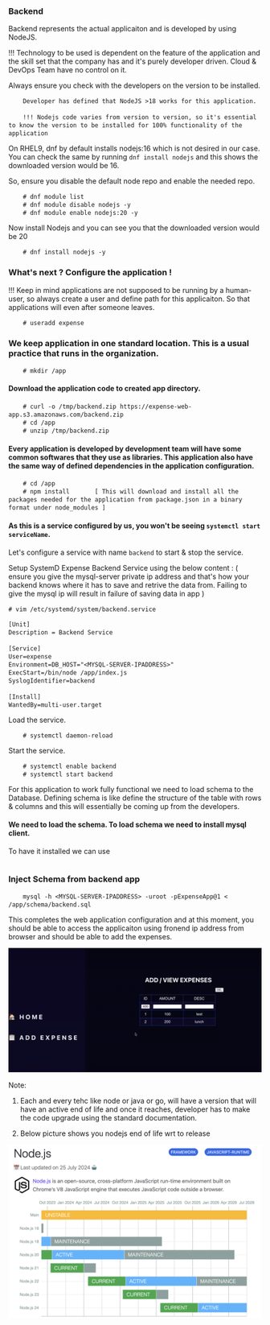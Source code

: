 ### Backend

Backend represents the actual applicaiton and is developed by using NodeJS.

!!! Technology to be used is dependent on the feature of the application and the skill set that the company has and it's purely developer driven. Cloud & DevOps Team have no control on it.

Always ensure you check with the developers on the version to be installed.

```
    Developer has defined that NodeJS >18 works for this application. 

    !!! Nodejs code varies from version to version, so it's essential to know the version to be installed for 100% functionality of the application
```

On RHEL9, dnf by default installs nodejs:16 which is not desired in our case. You can check the same by running `dnf install nodejs` and this shows the downloaded version would be 16.

So, ensure you disable the default node repo and enable the needed repo.


```
    # dnf module list 
    # dnf module disable nodejs -y
    # dnf module enable nodejs:20 -y 
```

Now install Nodejs and you can see you that the downloaded version would be 20

```
    # dnf install nodejs -y
```


### What's next ? Configure the application !

!!! Keep in mind applications are not supposed to be running by a human-user, so always create a user and define path for this applicaiton. So that applications will even after someone leaves.

```
    # useradd expense
```

### We keep application in one standard location. This is a usual practice that runs in the organization.

```
    # mkdir /app 
```


#### Download the application code to created app directory.

```
    # curl -o /tmp/backend.zip https://expense-web-app.s3.amazonaws.com/backend.zip 
    # cd /app 
    # unzip /tmp/backend.zip
```

#### Every application is developed by development team will have some common softwares that they use as libraries. This application also have the same way of defined dependencies in the application configuration.

```
    # cd /app 
    # npm install       [ This will download and install all the packages needed for the application from package.json in a binary format under node_modules ]
```

#### As this is a service configured by us, you won't be seeing `systemctl start serviceName`.

Let's configure a service with name `backend` to start & stop the service.

Setup SystemD Expense Backend Service using the below content :  ( ensure you give the mysql-server private ip address and that's how your backend knows where it has to save and retrive the data from. Failing to give the mysql ip will result in failure of saving data in app )

    # vim /etc/systemd/system/backend.service

```
[Unit]
Description = Backend Service

[Service]
User=expense
Environment=DB_HOST="<MYSQL-SERVER-IPADDRESS>"
ExecStart=/bin/node /app/index.js
SyslogIdentifier=backend

[Install]
WantedBy=multi-user.target
```

Load the service.

```
    # systemctl daemon-reload
```

Start the service.
```
    # systemctl enable backend 
    # systemctl start backend
```

For this application to work fully functional we need to load schema to the Database. Defining schema is like define the structure of the table with rows & columns and this will essentially be coming up from the developers.

#### We need to load the schema. To load schema we need to install mysql client.

To have it installed we can use

``` # dnf install mysql -y 
```

### Inject Schema from backend app 

```
    mysql -h <MYSQL-SERVER-IPADDRESS> -uroot -pExpenseApp@1 < /app/schema/backend.sql 
```

This completes the web application configuration and at this moment, you should be able to access the applicaiton using fronend ip address from browser and should be able to add the expenses.

![](Images/output.png)

Note:
1) Each and every tehc like node or java or go, will have a version that will have an active end of life and once it reaches, developer has to make the code upgrade using the standard documentation.

2) Below picture shows you nodejs end of life wrt to release

![](Images/eol.png)

